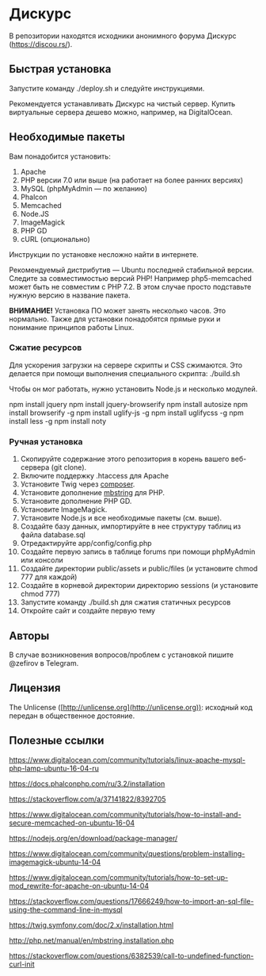 # Дискурс

В репозитории находятся исходники анонимного форума Дискурс (https://discou.rs/).

## Быстрая установка

Запустите команду ./deploy.sh и следуйте инструкциями.

Рекомендуется устанавливать Дискурс на чистый сервер. Купить виртуальные сервера дешево можно, например, на DigitalOcean.

## Необходимые пакеты

Вам понадобится установить:
1) Apache
2) PHP версии 7.0 или выше (на работает на более ранних версиях)
3) MySQL (phpMyAdmin — по желанию)
4) Phalcon
5) Memcached
6) Node.JS
7) ImageMagick
8) PHP GD
9) cURL (опционально)

Инструкции по установке несложно найти в интернете.

Рекомендуемый дистрибутив — Ubuntu последней стабильной версии.
Следите за совместимостью версий PHP! Например php5-memcached может быть не совместим с PHP 7.2. В этом случае просто подставьте нужную версию в название пакета.

**ВНИМАНИЕ!** Установка  ПО может занять несколько часов. Это нормально. Также для установки понадобятся прямые руки и понимание принципов работы Linux.

### Сжатие ресурсов
Для ускорения загрузки на сервере скрипты и CSS сжимаются.
Это делается при помощи выполнения специального скрипта: ./build.sh

Чтобы он мог работать, нужно установить Node.js и несколько модулей.

npm install jquery
npm install jquery-browserify
npm install autosize
npm install browserify -g
npm install uglify-js -g
npm install uglifycss -g
npm install less -g
npm install noty

### Ручная установка

1) Скопируйте содержание этого репозитория в корень вашего веб-сервера (git clone).
2) Включите поддержку .htaccess для Apache
3) Установите Twig через [composer](https://twig.symfony.com/doc/2.x/installation.html).
4) Установите дополнение [mbstring](http://php.net/manual/en/mbstring.installation.php) для PHP.
5) Установите дополнение PHP GD.
6) Установите ImageMagick.
7) Установите Node.js и все необходимые пакеты (см. выше).
8) Создайте базу данных, импортируйте в нее структуру таблиц из файла database.sql
9) Отредактируйте app/config/config.php
10) Создайте первую запись в таблице forums при помощи phpMyAdmin или консоли
11) Создайте директории public/assets и public/files (и установите chmod 777 для каждой)
12) Создайте в корневой директории директорию sessions (и установите chmod 777)
13) Запустите команду ./build.sh для сжатия статичных ресурсов
14) Откройте сайт и создайте первую тему

## Авторы

В случае возникновения вопросов/проблем с установкой пишите @zefirov в Telegram.

## Лицензия

The Unlicense ([http://unlicense.org](http://unlicense.org)): исходный код передан в общественное достояние.

## Полезные ссылки

https://www.digitalocean.com/community/tutorials/linux-apache-mysql-php-lamp-ubuntu-16-04-ru

https://docs.phalconphp.com/ru/3.2/installation

https://stackoverflow.com/a/37141822/8392705

https://www.digitalocean.com/community/tutorials/how-to-install-and-secure-memcached-on-ubuntu-16-04

https://nodejs.org/en/download/package-manager/

https://www.digitalocean.com/community/questions/problem-installing-imagemagick-ubuntu-14-04

https://www.digitalocean.com/community/tutorials/how-to-set-up-mod_rewrite-for-apache-on-ubuntu-14-04

https://stackoverflow.com/questions/17666249/how-to-import-an-sql-file-using-the-command-line-in-mysql

https://twig.symfony.com/doc/2.x/installation.html

http://php.net/manual/en/mbstring.installation.php

https://stackoverflow.com/questions/6382539/call-to-undefined-function-curl-init